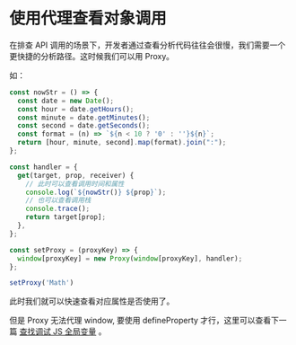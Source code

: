 # 使用代理查看对象调用

在排查 API 调用的场景下，开发者通过查看分析代码往往会很慢，我们需要一个更快捷的分析路径。这时候我们可以用 Proxy。

如：

```ts
const nowStr = () => {
  const date = new Date();
  const hour = date.getHours();
  const minute = date.getMinutes();
  const second = date.getSeconds();
  const format = (n) => `${n < 10 ? '0' : ''}${n}`;
  return [hour, minute, second].map(format).join(":");
};

const handler = {
  get(target, prop, receiver) {
    // 此时可以查看调用时间和属性
    console.log(`${nowStr()} ${prop}`);
    // 也可以查看调用栈
    console.trace();
    return target[prop];
  },
};

const setProxy = (proxyKey) => {
  window[proxyKey] = new Proxy(window[proxyKey], handler);
};
```

```ts
setProxy('Math')
```

此时我们就可以快速查看对应属性是否使用了。

但是 Proxy 无法代理 window, 要使用 defineProperty 才行，这里可以查看下一篇 [查找调试 JS 全局变量](./global-check) 。
